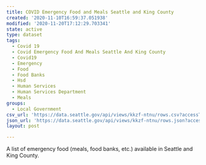 ```yaml
---
title: COVID Emergency Food and Meals Seattle and King County
created: '2020-11-10T16:59:37.051938'
modified: '2020-11-20T17:12:29.703341'
state: active
type: dataset
tags:
  - Covid 19
  - Covid Emergency Food And Meals Seattle And King County
  - Covid19
  - Emergency
  - Food
  - Food Banks
  - Hsd
  - Human Services
  - Human Services Department
  - Meals
groups:
  - Local Government
csv_url: 'https://data.seattle.gov/api/views/kkzf-ntnu/rows.csv?accessType=DOWNLOAD'
json_url: 'https://data.seattle.gov/api/views/kkzf-ntnu/rows.json?accessType=DOWNLOAD'
layout: post

---
```

A list of emergency food (meals, food banks, etc.) available in Seattle and King County.
